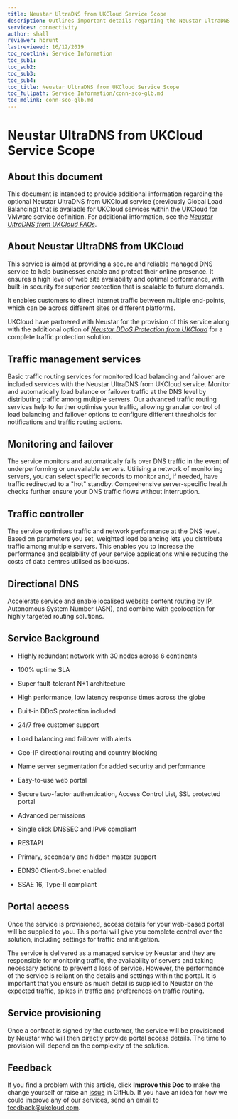 ```yaml
---
title: Neustar UltraDNS from UKCloud Service Scope
description: Outlines important details regarding the Neustar UltraDNS from UKCloud service (previously Global Load Balancing)
services: connectivity
author: shall
reviewer: hbrunt
lastreviewed: 16/12/2019
toc_rootlink: Service Information
toc_sub1: 
toc_sub2:
toc_sub3:
toc_sub4:
toc_title: Neustar UltraDNS from UKCloud Service Scope
toc_fullpath: Service Information/conn-sco-glb.md
toc_mdlink: conn-sco-glb.md
---
```


# Neustar UltraDNS from UKCloud Service Scope

## About this document

This document is intended to provide additional information regarding the optional Neustar UltraDNS from UKCloud service (previously Global Load Balancing) that is available for UKCloud services within the UKCloud for VMware service definition. For additional information, see the [*Neustar UltraDNS from UKCloud FAQs*](conn-faq-glb.md).

## About Neustar UltraDNS from UKCloud

This service is aimed at providing a secure and reliable managed DNS service to help businesses enable and protect their online presence. It ensures a high level of web site availability and optimal performance, with built-in security for superior protection that is scalable to future demands.

It enables customers to direct internet traffic between multiple end-points, which can be across different sites or different platforms.

UKCloud have partnered with Neustar for the provision of this service along with the additional option of [*Neustar DDoS Protection from UKCloud*](conn-sco-app-ddos.md) for a complete traffic protection solution.

## Traffic management services

Basic traffic routing services for monitored load balancing and failover are included services with the Neustar UltraDNS from UKCloud service. Monitor and automatically load balance or failover traffic at the DNS level by distributing traffic among multiple servers. Our advanced traffic routing services help to further optimise your traffic, allowing granular control of load balancing and failover options to configure different thresholds for notifications and traffic routing actions.

## Monitoring and failover

The service monitors and automatically fails over DNS traffic in the event of underperforming or unavailable servers. Utilising a network of monitoring servers, you can select specific records to monitor and, if needed, have traffic redirected to a "hot" standby. Comprehensive server-specific health checks further ensure your DNS traffic flows without interruption.

## Traffic controller

The service optimises traffic and network performance at the DNS level. Based on parameters you set, weighted load balancing lets you distribute traffic among multiple servers. This enables you to increase the performance and scalability of your service applications while reducing the costs of data centres utilised as backups.

## Directional DNS

Accelerate service and enable localised website content routing by IP, Autonomous System Number (ASN), and combine with geolocation for highly targeted routing solutions.

## Service Background

- Highly redundant network with 30 nodes across 6 continents

- 100% uptime SLA

- Super fault-tolerant N+1 architecture

- High performance, low latency response times across the globe

- Built-in DDoS protection included

- 24/7 free customer support

- Load balancing and failover with alerts

- Geo-IP directional routing and country blocking

- Name server segmentation for added security and performance

- Easy-to-use web portal

- Secure two-factor authentication, Access Control List, SSL protected portal

- Advanced permissions

- Single click DNSSEC and IPv6 compliant

- RESTAPI

- Primary, secondary and hidden master support

- EDNS0 Client-Subnet enabled

- SSAE 16, Type-II compliant

## Portal access

Once the service is provisioned, access details for your web-based portal will be supplied to you. This portal will give you complete control over the solution, including settings for traffic and mitigation.

The service is delivered as a managed service by Neustar and they are responsible for monitoring traffic, the availability of servers and taking necessary actions to prevent a loss of service. However, the performance of the service is reliant on the details and settings within the portal. It is important that you ensure as much detail is supplied to Neustar on the expected traffic, spikes in traffic and preferences on traffic routing.

## Service provisioning

Once a contract is signed by the customer, the service will be provisioned by Neustar who will then directly provide portal access details. The time to provision will depend on the complexity of the solution.

## Feedback

If you find a problem with this article, click **Improve this Doc** to make the change yourself or raise an [issue](https://github.com/UKCloud/documentation/issues) in GitHub. If you have an idea for how we could improve any of our services, send an email to <feedback@ukcloud.com>.

